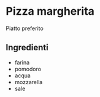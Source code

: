 # Pizza margherita

Piatto preferito

## Ingredienti

* farina 
* pomodoro 
* acqua 
* mozzarella
* sale
